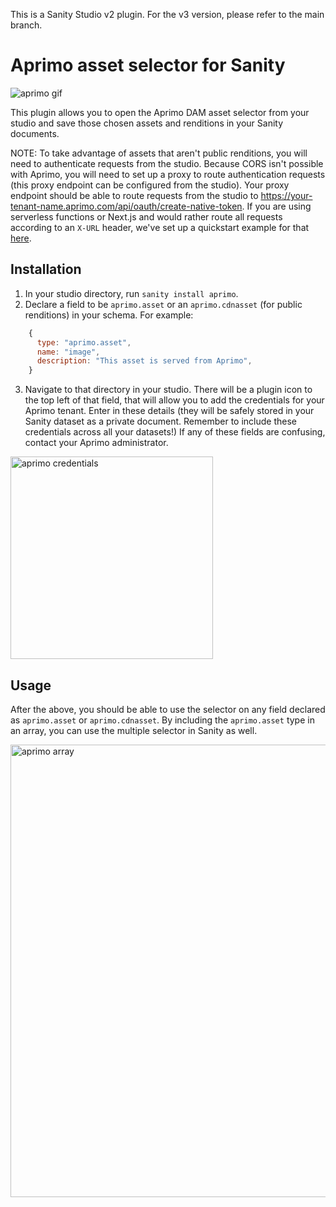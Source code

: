 This is a Sanity Studio v2 plugin. For the v3 version, please refer to the main branch.

# Aprimo asset selector for Sanity

![aprimo gif](https://user-images.githubusercontent.com/3969996/136493868-9908e13d-e97e-4275-87e6-7a3ca3019d5b.gif)

This plugin allows you to open the Aprimo DAM asset selector from your studio and save those chosen assets and renditions in your Sanity documents.

NOTE: To take advantage of assets that aren't public renditions, you will need to authenticate requests from the studio. Because CORS isn't possible with Aprimo, you will need to set up a proxy to route authentication requests (this proxy endpoint can be configured from the studio). Your proxy endpoint should be able to route requests from the studio to https://your-tenant-name.aprimo.com/api/oauth/create-native-token. If you are using serverless functions or Next.js and would rather route all requests according to an `X-URL` header, we've set up a quickstart example for that [here](https://github.com/sanity-io/example-sanity-proxy). 

## Installation

1. In your studio directory, run `sanity install aprimo`.
2. Declare a field to be `aprimo.asset` or an `aprimo.cdnasset` (for public renditions) in your schema. For example:

```javascript
    {
      type: "aprimo.asset",
      name: "image",
      description: "This asset is served from Aprimo",
    }
```
3. Navigate to that directory in your studio. There will be a plugin icon to the top left of that field, that will allow you to add the credentials for your Aprimo tenant. Enter in these details (they will be safely stored in your Sanity dataset as a private document. Remember to include these credentials across all your datasets!) If any of these fields are confusing, contact your Aprimo administrator.

<img width="324" alt="aprimo credentials" src="https://user-images.githubusercontent.com/3969996/136494120-0951c831-96da-4317-8b5f-d8d1f689c775.png">

## Usage

After the above, you should be able to use the selector on any field declared as `aprimo.asset` or `aprimo.cdnasset`. By including the `aprimo.asset` type in an array, you can use the multiple selector in Sanity as well.

<img width="724" alt="aprimo array" src="https://user-images.githubusercontent.com/3969996/136494363-a14973ea-9132-40f8-b365-679e203beb50.png">
